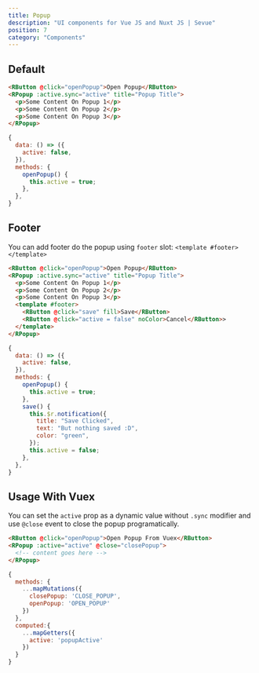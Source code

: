 ```yaml
---
title: Popup
description: "UI components for Vue JS and Nuxt JS | Sevue"
position: 7
category: "Components"
---
```


## Default

<demo>
<template #demo>
<popup-default></popup-default>
</template>
<code-group>
<code-block label="Template" active>

```html
<RButton @click="openPopup">Open Popup</RButton>
<RPopup :active.sync="active" title="Popup Title">
  <p>Some Content On Popup 1</p>
  <p>Some Content On Popup 2</p>
  <p>Some Content On Popup 3</p>
</RPopup>
```

</code-block>
<code-block label="Script" >

```js
{
  data: () => ({
    active: false,
  }),
  methods: {
    openPopup() {
      this.active = true;
    },
  },
}
```

</code-block>
</code-group>
</demo>

## Footer

You can add footer do the popup using `footer` slot: `<template #footer></template>`

<demo>
<template #demo>
<popup-footer></popup-footer>
</template>
<code-group>
<code-block label="Template" active>

```html
<RButton @click="openPopup">Open Popup</RButton>
<RPopup :active.sync="active" title="Popup Title">
  <p>Some Content On Popup 1</p>
  <p>Some Content On Popup 2</p>
  <p>Some Content On Popup 3</p>
  <template #footer>
    <RButton @click="save" fill>Save</RButton>
    <RButton @click="active = false" noColor>Cancel</RButton>>
  </template>
</RPopup>
```

</code-block>
<code-block label="Script" >

```js
{
  data: () => ({
    active: false,
  }),
  methods: {
    openPopup() {
      this.active = true;
    },
    save() {
      this.$r.notification({
        title: "Save Clicked",
        text: "But nothing saved :D",
        color: "green",
      });
      this.active = false;
    },
  },
}
```

</code-block>
</code-group>
</demo>

## Usage With Vuex

You can set the `active` prop as a dynamic value without `.sync` modifier and use `@close` event to close the popup programatically.

<code-group>
<code-block label="Template" active>

```html
<RButton @click="openPopup">Open Popup From Vuex</RButton>
<RPopup :active="active" @close="closePopup">
  <!-- content goes here -->
</RPopup>
```

</code-block>
<code-block label="Script" >

```js
{
  methods: {
    ...mapMutations({
      closePopup: 'CLOSE_POPUP',
      openPopup: 'OPEN_POPUP'
    })
  },
  computed:{
    ...mapGetters({
      active: 'popupActive'
    })
  }
}
```

</code-block>
</code-group>
</demo>
